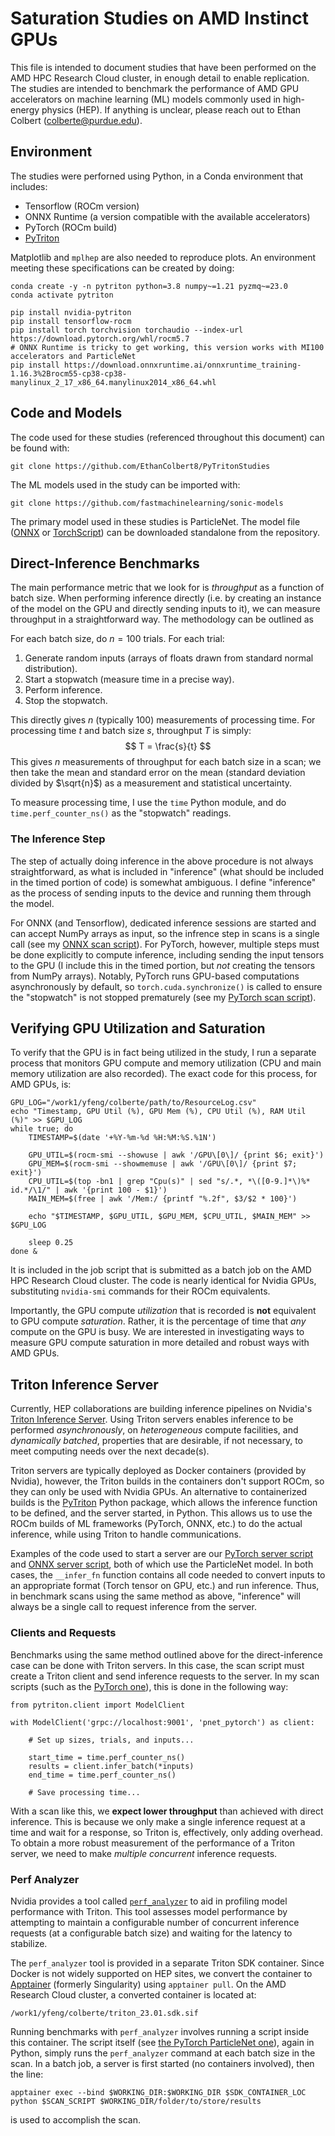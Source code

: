 # Saturation Studies on AMD Instinct GPUs
This file is intended to document studies that have been performed on the AMD HPC Research Cloud cluster, in enough detail to enable replication. The studies are intended to benchmark the performance of AMD GPU accelerators on machine learning (ML) models commonly used in high-energy physics (HEP). If anything is unclear, please reach out to Ethan Colbert (colberte@purdue.edu).

## Environment
The studies were perforned using Python, in a Conda environment that includes:
- Tensorflow (ROCm version)
- ONNX Runtime (a version compatible with the available accelerators)
- PyTorch (ROCm build)
- [PyTriton](https://triton-inference-server.github.io/pytriton/latest/)

Matplotlib and `mplhep` are also needed to reproduce plots. An environment meeting these specifications can be created by doing:
```
conda create -y -n pytriton python=3.8 numpy~=1.21 pyzmq~=23.0
conda activate pytriton

pip install nvidia-pytriton
pip install tensorflow-rocm
pip install torch torchvision torchaudio --index-url https://download.pytorch.org/whl/rocm5.7
# ONNX Runtime is tricky to get working, this version works with MI100 accelerators and ParticleNet
pip install https://download.onnxruntime.ai/onnxruntime_training-1.16.3%2Brocm55-cp38-cp38-manylinux_2_17_x86_64.manylinux2014_x86_64.whl
```

## Code and Models
The code used for these studies (referenced throughout this document) can be found with:
```
git clone https://github.com/EthanColbert8/PyTritonStudies
```
The ML models used in the study can be imported with:
```
git clone https://github.com/fastmachinelearning/sonic-models
```
The primary model used in these studies is ParticleNet. The model file ([ONNX](https://github.com/fastmachinelearning/sonic-models/tree/master/models/particlenet_AK4) or [TorchScript](https://github.com/fastmachinelearning/sonic-models/tree/master/models/particlenet_AK4_PT)) can be downloaded standalone from the repository.

## Direct-Inference Benchmarks
The main performance metric that we look for is _throughput_ as a function of batch size. When performing inference directly (i.e. by creating an instance of the model on the GPU and directly sending inputs to it), we can measure throughput in a straightforward way. The methodology can be outlined as

For each batch size, do $n = 100$ trials. For each trial:
1. Generate random inputs (arrays of floats drawn from standard normal distribution).
2. Start a stopwatch (measure time in a precise way).
3. Perform inference.
4. Stop the stopwatch.

This directly gives $n$ (typically 100) measurements of processing time. For processing time $t$ and batch size $s$, throughput $T$ is simply:
$$ T = \frac{s}{t} $$
This gives $n$ measurements of throughput for each batch size in a scan; we then take the mean and standard error on the mean (standard deviation divided by $\sqrt{n}$) as a measurement and statistical uncertainty.

To measure processing time, I use the `time` Python module, and do `time.perf_counter_ns()` as the "stopwatch" readings.

### The Inference Step
The step of actually doing inference in the above procedure is not always straightforward, as what is included in "inference" (what should be included in the timed portion of code) is somewhat ambiguous. I define "inference" as the process of sending inputs to the device and running them through the model.

For ONNX (and Tensorflow), dedicated inference sessions are started and can accept NumPy arrays as input, so the infrence step in scans is a single call (see my [ONNX scan script](https://github.com/EthanColbert8/PyTritonStudies/blob/main/batchscanning/scan_pnet_onnx.py#L78)). For PyTorch, however, multiple steps must be done explicitly to compute inference, including sending the input tensors to the GPU (I include this in the timed portion, but _not_ creating the tensors from NumPy arrays). Notably, PyTorch runs GPU-based computations asynchronously by default, so `torch.cuda.synchronize()` is called to ensure the "stopwatch" is not stopped prematurely (see my [PyTorch scan script](https://github.com/EthanColbert8/PyTritonStudies/blob/main/batchscanning/scan_pnet_pt.py)).

## Verifying GPU Utilization and Saturation
To verify that the GPU is in fact being utilized in the study, I run a separate process that monitors GPU compute and memory utilization (CPU and main memory utilization are also recorded). The exact code for this process, for AMD GPUs, is:

```
GPU_LOG="/work1/yfeng/colberte/path/to/ResourceLog.csv"
echo "Timestamp, GPU Util (%), GPU Mem (%), CPU Util (%), RAM Util (%)" >> $GPU_LOG
while true; do
    TIMESTAMP=$(date '+%Y-%m-%d %H:%M:%S.%1N')

    GPU_UTIL=$(rocm-smi --showuse | awk '/GPU\[0\]/ {print $6; exit}')
    GPU_MEM=$(rocm-smi --showmemuse | awk '/GPU\[0\]/ {print $7; exit}')
    CPU_UTIL=$(top -bn1 | grep "Cpu(s)" | sed "s/.*, *\([0-9.]*\)%* id.*/\1/" | awk '{print 100 - $1}')
    MAIN_MEM=$(free | awk '/Mem:/ {printf "%.2f", $3/$2 * 100}')

    echo "$TIMESTAMP, $GPU_UTIL, $GPU_MEM, $CPU_UTIL, $MAIN_MEM" >> $GPU_LOG

    sleep 0.25
done &
```

It is included in the job script that is submitted as a batch job on the AMD HPC Research Cloud cluster. The code is nearly identical for Nvidia GPUs, substituting `nvidia-smi` commands for their ROCm equivalents.

Importantly, the GPU compute _utilization_ that is recorded is **not** equivalent to GPU compute _saturation_. Rather, it is the percentage of time that _any_ compute on the GPU is busy. We are interested in investigating ways to measure GPU compute saturation in more detailed and robust ways with AMD GPUs.

## Triton Inference Server
Currently, HEP collaborations are building inference pipelines on Nvidia's [Triton Inference Server](https://docs.nvidia.com/deeplearning/triton-inference-server/user-guide/docs/index.html). Using Triton servers enables inference to be performed _asynchronously_, on _heterogeneous_ compute facilities, and _dynamically batched_, properties that are desirable, if not necessary, to meet computing needs over the next decade(s). 

Triton servers are typically deployed as Docker containers (provided by Nvidia), however, the Triton builds in the containers don't support ROCm, so they can only be used with Nvidia GPUs. An alternative to containerized builds is the [PyTriton](https://triton-inference-server.github.io/pytriton/latest/) Python package, which allows the inference function to be defined, and the server started, in Python. This allows us to use the ROCm builds of ML frameworks (PyTorch, ONNX, etc.) to do the actual inference, while using Triton to handle communications.

Examples of the code used to start a server are our [PyTorch server script](https://github.com/EthanColbert8/PyTritonStudies/blob/main/server/server_pnet_pt.py) and [ONNX server script](https://github.com/EthanColbert8/PyTritonStudies/blob/main/server/server_pnet_onnx.py), both of which use the ParticleNet model. In both cases, the `__infer_fn` function contains all code needed to convert inputs to an appropriate format (Torch tensor on GPU, etc.) and run inference. Thus, in benchmark scans using the same method as above, "inference" will always be a single call to request inference from the server.

### Clients and Requests
Benchmarks using the same method outlined above for the direct-inference case can be done with Triton servers. In this case, the scan script must create a Triton client and send inference requests to the server. In my scan scripts (such as the [PyTorch one](https://github.com/EthanColbert8/PyTritonStudies/blob/main/batchscanning/client_scan_pnet_pt_rocm.py)), this is done in the following way:

```
from pytriton.client import ModelClient

with ModelClient('grpc://localhost:9001', 'pnet_pytorch') as client:

    # Set up sizes, trials, and inputs...

    start_time = time.perf_counter_ns()
    results = client.infer_batch(*inputs)
    end_time = time.perf_counter_ns()

    # Save processing time...
```

With a scan like this, we **expect lower throughput** than achieved with direct inference. This is because we only make a single inference request at a time and wait for a response, so Triton is, effectively, only adding overhead. To obtain a more robust measurement of the performance of a Triton server, we need to make _multiple concurrent_ inference requests.

### Perf Analyzer
Nvidia provides a tool called [`perf_analyzer`](https://docs.nvidia.com/deeplearning/triton-inference-server/user-guide/docs/perf_analyzer/README.html) to aid in profiling model performance with Triton. This tool assesses model performance by attempting to maintain a configurable number of concurrent inference requests (at a configurable batch size) and waiting for the latency to stabilize.

The `perf_analyzer` tool is provided in a separate Triton SDK container. Since Docker is not widely supported on HEP sites, we convert the container to [Apptainer](https://apptainer.org/docs/user/latest/) (formerly Singularity) using `apptainer pull`. On the AMD Research Cloud cluster, a converted container is located at:
```
/work1/yfeng/colberte/triton_23.01.sdk.sif
```

Running benchmarks with `perf_analyzer` involves running a script inside this container. The script itself (see [the PyTorch ParticleNet one](https://github.com/EthanColbert8/PyTritonStudies/blob/main/batchscanning/perf_client_scan_pnet_pt.py)), again in Python, simply runs the `perf_analyzer` command at each batch size in the scan. In a batch job, a server is first started (no containers involved), then the line:
```
apptainer exec --bind $WORKING_DIR:$WORKING_DIR $SDK_CONTAINER_LOC python $SCAN_SCRIPT $WORKING_DIR/folder/to/store/results
```
is used to accomplish the scan.